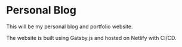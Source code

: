 # Personal Blog
This will be my personal blog and portfolio website.

The website is built using Gatsby.js and hosted on Netlify with CI/CD.